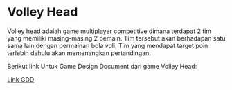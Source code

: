# Volley Head
Volley head adalah game multiplayer competitive dimana terdapat 2 tim yang memiliki masing-masing 2 pemain. Tim tersebut akan berhadapan satu sama lain dengan permainan bola voli. Tim yang mendapat target poin terlebih dahulu akan memenangkan pertandingan. 



Berikut link Untuk Game Design Document dari game Volley Head:

[Link GDD](https://docs.google.com/document/d/1TiZCA6xraU1A5UaMsJp_gWG30ja4JbGDjdRZyFaHguE/edit?usp=sharing)
